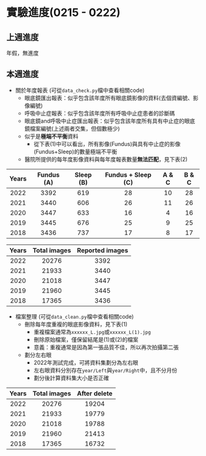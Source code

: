 # **實驗進度(0215 - 0222)**

## 上週進度
年假，無進度

## 本週進度
* 關於年度報表 (可從`data_check.py`檔中查看相關code)
  * 眼底鏡匯出報表：似乎包含該年度所有眼底鏡影像的資料(去個資編號、影像編號)
  * 呼吸中止症報表：似乎包含該年度所有呼吸中止症患者的診斷碼
  * 眼底鏡and呼吸中止症匯出報表：似乎包含該年度所有具有中止症的眼底鏡檔案編號(上述兩者交集，但個數極少)
  * 似乎是**極端不平衡**資料 
    * 從下表(1)中可以看出，所有影像(Fundus)與具有中止症的影像(Fundus+Sleep)的數量極端不平衡
  * 醫院所提供的每年度影像資料與每年度報表數量**無法匹配**，見下表(2)

| Years | Fundus (A) | Sleep (B) | Fundus + Sleep (C) | A & C | B & C |
| :---: |  :----:    | :---:     | :------------:     | :---: | :---: |
| 2022  |  3392      |  619      |       28           | 10    | 28    |
| 2021  |  3440      |  606      |       26           | 11    | 26    |
| 2020  |  3447      |  633      |       16           | 4     | 16    |
| 2019  |  3445      |  676      |       25           | 9     | 25    |
| 2018  |  3436      |  737      |       17           | 8     | 17    |

| Years | Total images | Reported images |
| :---: | :---:        | :---:           | 
| 2022  | 20276        | 3392            |
| 2021  | 21933        | 3440            |
| 2020  | 21018        | 3447            |
| 2019  | 21960        | 3445            |
| 2018  | 17365        | 3436            |

* 檔案整理 (可從`data_clean.py`檔中查看相關code)
  * 刪除每年度重複的眼底影像資料，見下表(1)
    * 重複檔案通常為`xxxxxx_L.jpg`或`xxxxxx_L(1).jpg`
    * 刪除原始檔案，僅保留結尾是(1)或(2)的檔案
    * 意義：重複通常是因為第一張品質不佳，所以再次拍攝第二張
  * 劃分左右眼
    * 2022年測試完成，可將資料集劃分為左右眼
    * 左右眼資料分別存在`year/Left`與`year/Right`中，且不分月份
    * 劃分後計算資料集大小是否正確

| Years | Total images | After delete |
| :---: | :---:        | :---:        | 
| 2022  | 20276        | 19204        |
| 2021  | 21933        | 19779        |
| 2020  | 21018        | 19788        |
| 2019  | 21960        | 21413        |
| 2018  | 17365        | 16732        |